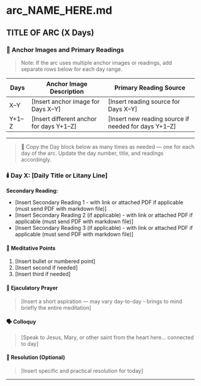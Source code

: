 # arc_NAME_HERE.md

## TITLE OF ARC (X Days)

### 📜 Anchor Images and Primary Readings

> Note: If the arc uses multiple anchor images or readings, add separate rows below for each day range.

| Days     | Anchor Image Description                  | Primary Reading Source                  |
|----------|--------------------------------------------|-----------------------------------------|
| X–Y      | [Insert anchor image for Days X–Y]         | [Insert reading source for Days X–Y]    |
| Y+1–Z    | [Insert different anchor for days Y+1–Z]        | [Insert new reading source if needed for days Y+1–Z]   |

---

> 🔁 Copy the Day block below as many times as needed — one for each day of the arc. Update the day number, title, and readings accordingly.

### 🕯️ Day X: [Daily Title or Litany Line]

**Secondary Reading:**

- [Insert Secondary Reading 1 - with link or attached PDF if applicable (must send PDF with markdown file)]
- [Insert Secondary Reading 2 (if applicable) - with link or attached PDF if applicable (must send PDF with markdown file)]
- [Insert Secondary Reading 3 (if applicable) - with link or attached PDF if applicable (must send PDF with markdown file)]

#### 🎯 Meditative Points

1. [Insert bullet or numbered point]
2. [Insert second if needed]
3. [Insert third if needed]

#### 💬 Ejaculatory Prayer

> [Insert a short aspiration — may vary day-to-day - brings to mind briefly the entire meditation]

#### 🗣️ Colloquy

> [Speak to Jesus, Mary, or other saint from the heart here… connected to day]

#### 🔨 Resolution (Optional)

> [Insert specific and practical resolution for today]

<!-- tags: [Insert relevant tags, if day diverges thematically from others in the arc] -->

---
